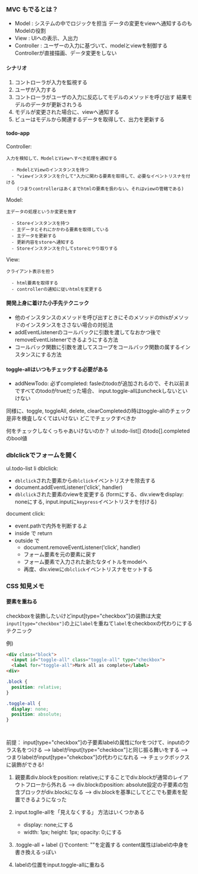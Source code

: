 ### MVC もでるとは？

- Model : システムの中でロジックを担当 データの変更をviewへ通知するのもModelの役割
- View : UIへの表示、入出力
- Controller : ユーザーの入力に基づいて、modelとviewを制御する　Controllerが直接描画、データ変更をしない

#### シナリオ

1. コントローラが入力を監視する
2. ユーザが入力する
3. コントローラがユーザの入力に反応してモデルのメソッドを呼び出す
    結果モデルのデータが更新されうる
4. モデルが変更された場合に、viewへ通知する
5. ビューはモデルから関連するデータを取得して、出力を更新する



#### todo-app

Controller:

    入力を検知して、ModelとViewへすべき処理を通知する

      - ModelとViewのインスタンスを持つ
      - "viewインスタンスを介して"入力に関わる要素を取得して、必要なイベントリスナを付ける
        (つまりcontrollerはあくまでhtmlの要素を扱わない。それはviewの管轄である)


Model:

    主データの処理というか変更を施す

      - Storeインスタンスを持つ
      - 主データとそれにかかわる要素を取得している
      - 主データを更新する
      - 更新内容をstoreへ通知する
      - Storeインスタンスを介してstoreとやり取りする

View:

    クライアント表示を担う

      - html要素を取得する
      - controllerの通知に従いhtmlを変更する




#### 開発上身に着けた小手先テクニック


- 他のインスタンスのメソッドを呼び出すときにそのメソッドのthisがメソッドのインスタンスをささない場合の対処法
- addEventListenerのコールバックに引数を渡してなおかつ後でremoveEventListenerできるようにする方法
- コールバック関数に引数を渡してスコープをコールバック関数の属するインスタンスにする方法









#### toggle-allはいつもチェックする必要がある

- addNewTodo:
  必ずcompleted: fasleのtodoが追加されるので、それ以前まですべてのtodoがtrueだった場合、
  input.toggle-allはuncheckしないといけない

同様に、toggle, toggleAll, delete, clearCompletedの時はtoggle-allのチェック是非を検査しなくてはいけない
どこでチェックすべきか


何をチェックしなくっちゃあいけないのか？
ul.todo-list[] のtodo[].completedのbool値




### dblclickでフォームを開く

ul.todo-list li dblclick:
  - `dblclick`された要素から`dblclick`イベントリスナを除去する
  - document.addEventListener('click', handler)
  - `dblclick`された要素のviewを変更する
    (formにする、div.viewをdisplay: noneにする, input.inputに`keypress`イベントリスナを付ける)


document click:
  - event.pathで内外を判断するよ
  - inside で return
  - outside で
    - document.removeEventListener('click', handler)
    - フォーム要素を元の要素に戻す
    - フォーム要素で入力された新たなタイトルをmodelへ
    - 再度、div.viewに`dblclick`イベントリスナをセットする




### CSS 知見メモ

#### 要素を重ねる

checkboxを装飾したいけどinput[type="checkbox"]の装飾は大変
`input[type="checkbox"]`の上に`label`を重ねて`label`をcheckboxの代わりにするテクニック

例)
```html
<div class="block">
  <input id="toggle-all" class="toggle-all" type="checkbox">
  <label for="toggle-all">Mark all as complete</label>
<div>
```
```css
.block {
  position: relative;
}

.toggle-all {
  display: none;
  position: absolute;
} 




```
前提：
input[type="checkbox"]の子要素labelの属性にforをつけて、inputのクラス名をつける
--> labelがinput[type="checkbox"]と同じ振る舞いをする
--> つまりlabelがinput[type="chekcbox"]の代わりになれる
--> チェックボックスに装飾ができる!


1.  親要素div.blockをposition: relative;にすることでdiv.blockが通常のレイアウトフローから外れる
--> div.blockのposition: absolute設定の子要素の包含ブロックがdiv.blockになる
--> div.blockを基準にしてどこでも要素を配置できるようになった

2. input.toglle-allを「見えなくする」
方法はいくつかある
    - display: none;にする
    - width: 1px; height: 1px; opacity: 0;にする

3. .toggle-all + label {}でcontent: ""を定義する
content属性はlabelの中身を書き換えるっぽい


4. labelの位置をinput.toggle-allに重ねる

